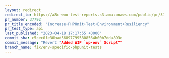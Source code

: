 ```yaml
---
layout: redirect
redirect_to: https://a8c-woo-test-reports.s3.amazonaws.com/public/pr/37792/api/index.html
pr_number: 37792
pr_title_encoded: "Increase+PHPUnit+Test+Environment+Resiliency"
pr_test_type: api
last_published: "2023-04-18 17:17:55 +0000"
commit_sha: c5cec0fe30bad568977995808564b00b7dda893e
commit_message: "Revert "Added WIP `wp-env` Script""
branch_name: fix/env-specific-phpunit-tests
---
```

